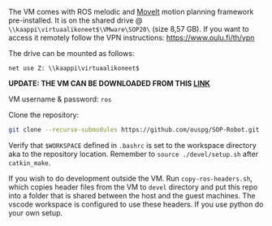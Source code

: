 
The VM comes with ROS melodic and [MoveIt](https://moveit.ros.org/) motion planning framework pre-installed.
It is on the shared drive @ `\\kaappi\virtuaalikoneet$\VMware\SOP20\` (size 8,57 GB).
If you want to access it remotely
follow the VPN instructions: https://www.oulu.fi/th/vpn

The drive can be mounted as follows:

```
net use Z: \\kaappi\virtuaalikoneet$
```

**UPDATE: THE VM CAN BE DOWNLOADED FROM THIS [LINK](https://bit.ly/32qr1Eg)**

VM username & password: `ros`

Clone the repository:

```sh
git clone --recurse-submodules https://github.com/ouspg/SOP-Robot.git
```

Verify that `$WORKSPACE` defined in `.bashrc`
is set to the workspace directory aka to the repository location.
Remember to `source ./devel/setup.sh` after `catkin_make`.

If you wish to do development
outside the VM. Run `copy-ros-headers.sh`,
which copies header files from the VM
to `devel` directory and put this repo into a folder that is shared between the host and the guest machines.
The vscode workspace is configured to
use these headers.
If you use python do your own setup.
